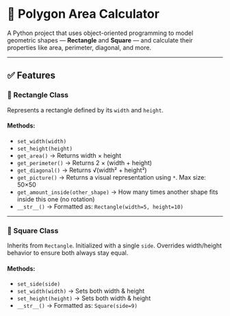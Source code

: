 # 📐 Polygon Area Calculator

A Python project that uses object-oriented programming to model geometric shapes — **Rectangle** and **Square** — and calculate their properties like area, perimeter, diagonal, and more.

---

## ✅ Features

### 🔷 Rectangle Class

Represents a rectangle defined by its `width` and `height`.

#### Methods:
- `set_width(width)`  
- `set_height(height)`
- `get_area()` → Returns width × height
- `get_perimeter()` → Returns 2 × (width + height)
- `get_diagonal()` → Returns √(width² + height²)
- `get_picture()` → Returns a visual representation using `*`. Max size: 50×50
- `get_amount_inside(other_shape)` → How many times another shape fits inside this one (no rotation)
- `__str__()` → Formatted as: `Rectangle(width=5, height=10)`

---

### 🔳 Square Class

Inherits from `Rectangle`. Initialized with a single `side`. Overrides width/height behavior to ensure both always stay equal.

#### Methods:
- `set_side(side)`
- `set_width(width)` → Sets both width & height
- `set_height(height)` → Sets both width & height
- `__str__()` → Formatted as: `Square(side=9)`


